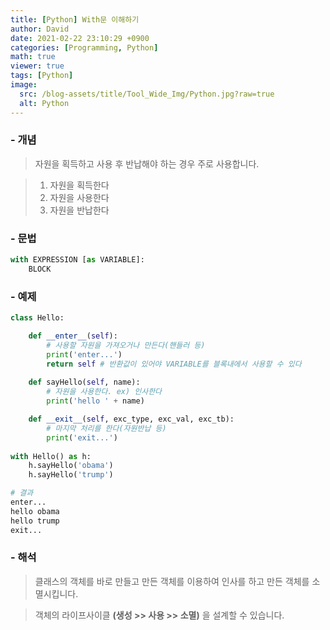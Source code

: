 ```yaml
---
title: [Python] With문 이해하기
author: David
date: 2021-02-22 23:10:29 +0900
categories: [Programming, Python]
math: true
viewer: true
tags: [Python]
image:
  src: /blog-assets/title/Tool_Wide_Img/Python.jpg?raw=true
  alt: Python
---
```


### - 개념

> 자원을 획득하고 사용 후 반납해야 하는 경우 주로 사용합니다.

> 1) 자원을 획득한다  
> 2) 자원을 사용한다  
> 3) 자원을 반납한다


### - 문법

```python
with EXPRESSION [as VARIABLE]:
	BLOCK
```

### - 예제
```python
class Hello:

    def __enter__(self):
        # 사용할 자원을 가져오거나 만든다(핸들러 등)
        print('enter...')
        return self # 반환값이 있어야 VARIABLE를 블록내에서 사용할 수 있다
        
    def sayHello(self, name):
        # 자원을 사용한다. ex) 인사한다
        print('hello ' + name)

    def __exit__(self, exc_type, exc_val, exc_tb):
        # 마지막 처리를 한다(자원반납 등)
        print('exit...')
        
with Hello() as h:
    h.sayHello('obama')
    h.sayHello('trump')

# 결과
enter...
hello obama
hello trump
exit...

```

### - 해석
> 클래스의 객체를 바로 만들고 만든 객체를 이용하여 인사를 하고 만든 객체를 소멸시킵니다.

> 객체의 라이프사이클 **(생성 >> 사용 >> 소멸)** 을 설계할 수 있습니다.

